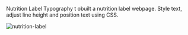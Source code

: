 Nutrition Label
Typography t obuilt a nutrition label webpage.
Style text, adjust line height and position text using CSS.

![nutrition-label](https://user-images.githubusercontent.com/93895982/209469903-378e3b23-84b2-4158-8111-887658e549b0.png)
